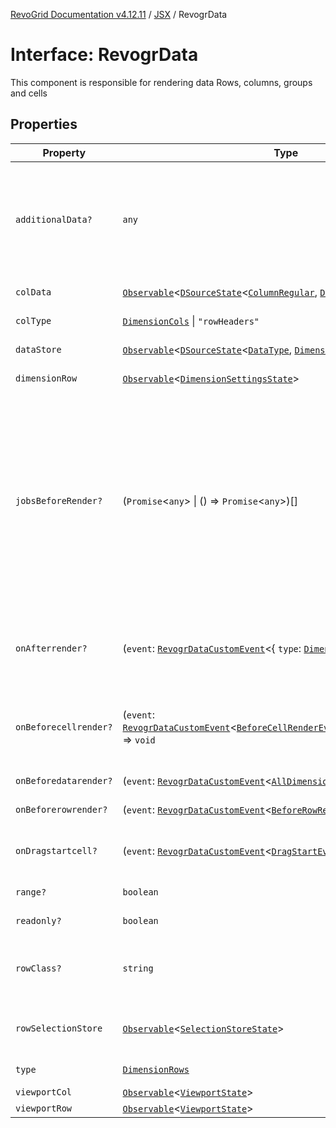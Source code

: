 [RevoGrid Documentation v4.12.11](README.md) / [JSX](Namespace.JSX.md) / RevogrData

# Interface: RevogrData

This component is responsible for rendering data
Rows, columns, groups and cells

## Properties

| Property | Type | Description | Defined in |
| ------ | ------ | ------ | ------ |
| `additionalData?` | `any` | Additional data to pass to renderer Used in plugins such as vue or react to pass root app entity to cells | [src/components.d.ts:1705](https://github.com/revolist/revogrid/blob/6f8df4eb606fcbd6f32b575f3753800c08ad78f6/src/components.d.ts#L1705) |
| `colData` | [`Observable`](TypeAlias.Observable.md)\<[`DSourceState`](TypeAlias.DSourceState.md)\<[`ColumnRegular`](Interface.ColumnRegular.md), [`DimensionCols`](TypeAlias.DimensionCols.md)\>\> | Column source | [src/components.d.ts:1709](https://github.com/revolist/revogrid/blob/6f8df4eb606fcbd6f32b575f3753800c08ad78f6/src/components.d.ts#L1709) |
| `colType` | [`DimensionCols`](TypeAlias.DimensionCols.md) \| `"rowHeaders"` | Column data type | [src/components.d.ts:1713](https://github.com/revolist/revogrid/blob/6f8df4eb606fcbd6f32b575f3753800c08ad78f6/src/components.d.ts#L1713) |
| `dataStore` | [`Observable`](TypeAlias.Observable.md)\<[`DSourceState`](TypeAlias.DSourceState.md)\<[`DataType`](TypeAlias.DataType.md), [`DimensionRows`](TypeAlias.DimensionRows.md)\>\> | Data rows source | [src/components.d.ts:1717](https://github.com/revolist/revogrid/blob/6f8df4eb606fcbd6f32b575f3753800c08ad78f6/src/components.d.ts#L1717) |
| `dimensionRow` | [`Observable`](TypeAlias.Observable.md)\<[`DimensionSettingsState`](Interface.DimensionSettingsState.md)\> | Dimension settings Y | [src/components.d.ts:1721](https://github.com/revolist/revogrid/blob/6f8df4eb606fcbd6f32b575f3753800c08ad78f6/src/components.d.ts#L1721) |
| `jobsBeforeRender?` | (`Promise`\<`any`\> \| () => `Promise`\<`any`\>)[] | Prevent rendering until job is done. Can be used for initial rendering performance improvement. When several plugins require initial rendering this will prevent double initial rendering. | [src/components.d.ts:1725](https://github.com/revolist/revogrid/blob/6f8df4eb606fcbd6f32b575f3753800c08ad78f6/src/components.d.ts#L1725) |
| `onAfterrender?` | (`event`: [`RevogrDataCustomEvent`](Interface.RevogrDataCustomEvent.md)\<\{ `type`: [`DimensionRows`](TypeAlias.DimensionRows.md); \}\>) => `void` | When data render finished for the designated type | [src/components.d.ts:1729](https://github.com/revolist/revogrid/blob/6f8df4eb606fcbd6f32b575f3753800c08ad78f6/src/components.d.ts#L1729) |
| `onBeforecellrender?` | (`event`: [`RevogrDataCustomEvent`](Interface.RevogrDataCustomEvent.md)\<[`BeforeCellRenderEvent`](Interface.BeforeCellRenderEvent.md)\<[`CellTemplateProp`](Interface.CellTemplateProp.md)\>\>) => `void` | Before each cell render function. Allows to override cell properties | [src/components.d.ts:1733](https://github.com/revolist/revogrid/blob/6f8df4eb606fcbd6f32b575f3753800c08ad78f6/src/components.d.ts#L1733) |
| `onBeforedatarender?` | (`event`: [`RevogrDataCustomEvent`](Interface.RevogrDataCustomEvent.md)\<[`AllDimensionType`](Interface.AllDimensionType.md)\>) => `void` | Before data render | [src/components.d.ts:1737](https://github.com/revolist/revogrid/blob/6f8df4eb606fcbd6f32b575f3753800c08ad78f6/src/components.d.ts#L1737) |
| `onBeforerowrender?` | (`event`: [`RevogrDataCustomEvent`](Interface.RevogrDataCustomEvent.md)\<[`BeforeRowRenderEvent`](Interface.BeforeRowRenderEvent.md)\<`any`\>\>) => `void` | Before each row render | [src/components.d.ts:1741](https://github.com/revolist/revogrid/blob/6f8df4eb606fcbd6f32b575f3753800c08ad78f6/src/components.d.ts#L1741) |
| `onDragstartcell?` | (`event`: [`RevogrDataCustomEvent`](Interface.RevogrDataCustomEvent.md)\<[`DragStartEvent`](Interface.DragStartEvent.md)\>) => `void` | Event emitted on cell drag start | [src/components.d.ts:1745](https://github.com/revolist/revogrid/blob/6f8df4eb606fcbd6f32b575f3753800c08ad78f6/src/components.d.ts#L1745) |
| `range?` | `boolean` | Range allowed | [src/components.d.ts:1749](https://github.com/revolist/revogrid/blob/6f8df4eb606fcbd6f32b575f3753800c08ad78f6/src/components.d.ts#L1749) |
| `readonly?` | `boolean` | Readonly mode | [src/components.d.ts:1753](https://github.com/revolist/revogrid/blob/6f8df4eb606fcbd6f32b575f3753800c08ad78f6/src/components.d.ts#L1753) |
| `rowClass?` | `string` | Defines property from which to read row class | [src/components.d.ts:1757](https://github.com/revolist/revogrid/blob/6f8df4eb606fcbd6f32b575f3753800c08ad78f6/src/components.d.ts#L1757) |
| `rowSelectionStore` | [`Observable`](TypeAlias.Observable.md)\<[`SelectionStoreState`](TypeAlias.SelectionStoreState.md)\> | Selection, range, focus for row selection | [src/components.d.ts:1761](https://github.com/revolist/revogrid/blob/6f8df4eb606fcbd6f32b575f3753800c08ad78f6/src/components.d.ts#L1761) |
| `type` | [`DimensionRows`](TypeAlias.DimensionRows.md) | Row data type | [src/components.d.ts:1765](https://github.com/revolist/revogrid/blob/6f8df4eb606fcbd6f32b575f3753800c08ad78f6/src/components.d.ts#L1765) |
| `viewportCol` | [`Observable`](TypeAlias.Observable.md)\<[`ViewportState`](Interface.ViewportState.md)\> | Viewport X | [src/components.d.ts:1769](https://github.com/revolist/revogrid/blob/6f8df4eb606fcbd6f32b575f3753800c08ad78f6/src/components.d.ts#L1769) |
| `viewportRow` | [`Observable`](TypeAlias.Observable.md)\<[`ViewportState`](Interface.ViewportState.md)\> | Viewport Y | [src/components.d.ts:1773](https://github.com/revolist/revogrid/blob/6f8df4eb606fcbd6f32b575f3753800c08ad78f6/src/components.d.ts#L1773) |
